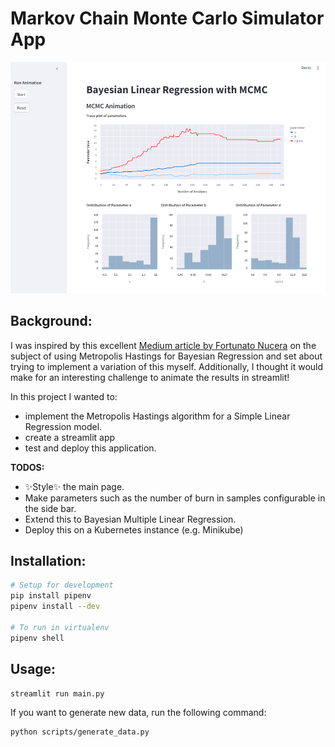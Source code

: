 # Markov Chain Monte Carlo Simulator App

![](./assets/app_example.png)

## Background:
I was inspired by this excellent [Medium article by Fortunato Nucera](https://medium.com/@tinonucera/bayesian-linear-regression-from-scratch-a-metropolis-hastings-implementation-63526857f191
) on the subject of using Metropolis Hastings for Bayesian Regression and set about trying to implement a variation of this myself. Additionally, I thought it would make for an interesting challenge to animate the results in streamlit!

In this project I wanted to:
* implement the Metropolis Hastings algorithm for a Simple Linear Regression model.
* create a streamlit app
* test and deploy this application.

**TODOS:**
* ✨Style✨ the main page.
* Make parameters such as the number of burn in samples configurable in the side bar.
* Extend this to Bayesian Multiple Linear Regression.
* Deploy this on a Kubernetes instance (e.g. Minikube)

## Installation:
```bash
# Setup for development
pip install pipenv
pipenv install --dev

# To run in virtualenv
pipenv shell 
```

## Usage:

```bash
streamlit run main.py
```

If you want to generate new data, run the following command:
```bash
python scripts/generate_data.py
```
